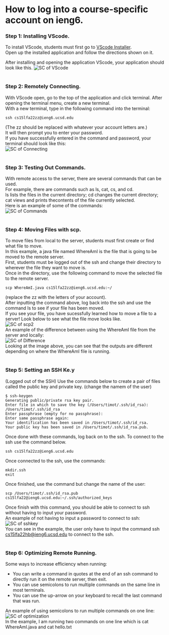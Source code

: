 # How to log into a course-specific account on ieng6.<br/>

### Step 1: Installing VScode.<br/>
To install VScode, students must first go to [VScode Installer](https://code.visualstudio.com/). <br/>
Open up the installed application and follow the directions shown on it. <br/>

After installing and opening the application VScode, your application should look like this.
![SC of VScode](https://user-images.githubusercontent.com/114313685/193160564-fd903885-78fe-480b-b297-de2585290972.png) <br/> <br/>

### Step 2: Remotely Connecting. <br/>
With VScode open, go to the top of the application and click terminal. After opening the terminal menu, create a new terminal. <br/>
With a new terminal, type in the following command into the terminal: <br/>
```
ssh cs15lfa22zz@ieng6.ucsd.edu
```
(The zz should be replaced with whatever your account letters are.) <br/>
It will then prompt you to enter your password. <br/>
If you have successfully entered in the command and password, your terminal should look like this: <br/>
![SC of Connecting](https://user-images.githubusercontent.com/114313685/193162688-eb9ba353-3944-4555-a727-8c224257e831.png) <br/> <br/>

### Step 3: Testing Out Commands. <br/>
With remote access to the server, there are several commands that can be used. <br/>
For example, there are commands such as ls, cat, cs, and cd. <br/>
ls lists the files in the current directory; cd changes the current directory; 
cat views and prints thecontents of the file currently selected. <br/>
Here is an example of some of the commands: <br/>
![SC of Commands](https://user-images.githubusercontent.com/114313685/193163605-65c80d87-a868-4733-9882-d6c1109ef03c.PNG) <br/> <br/>

### Step 4: Moving Files with scp. <br/>
To move files from local to the server, students must first create or find what file to move. <br/>
In this example, a java file named WhereAmI is the file that is going to be moved to the remote server. <br/>
First, students must be logged out of the ssh and change their directory to wherever the file they want to move is. <br/>
Once in the directory, use the following command to move the selected file to the remote server.
```
scp WhereAmI.java cs15lfa22zz@ieng6.ucsd.edu:~/
```
(replace the zz with the letters of your account). <br/>
After inputting the command above, log back into the ssh and use the command ls to see if your file has been moved. <br/>
If you see your file, you have sucessfully learned how to move a file to a server! Look below to see what the file move looks like. <br/>
![SC of scp2](https://user-images.githubusercontent.com/114313685/193169254-e704017d-0e78-4aa7-bff6-ae2f5f66807a.PNG) <br/>
An example of the difference between using the WhereAmI file from the server and locally: <br/>
![SC of Difference](https://user-images.githubusercontent.com/114313685/193166090-6b5e709e-9820-4afa-96b4-b386fe5d6122.PNG) <br/>
Looking at the image above, you can see that the outputs are different depending on where the WhereAmI file is running. <br/> <br/>

### Step 5: Setting an SSH Ke.y <br/>
(Logged out of the SSH) Use the commands below to create a pair of files called the public key and private key. (change the namem of the user)
```
$ ssh-keygen
Generating public/private rsa key pair.
Enter file in which to save the key (/Users/timot/.ssh/id_rsa): /Users/timot/.ssh/id_rsa
Enter passphrase (empty for no passphrase): 
Enter same passphrase again: 
Your identification has been saved in /Users/timot/.ssh/id_rsa.
Your public key has been saved in /Users/timot/.ssh/id_rsa.pub.
```
Once done with these commands, log back on to the ssh. To connect to the ssh use the command below. <br/>
```
ssh cs15lfa22zz@ieng6.ucsd.edu
```
Once connected to the ssh, use the commands: <br/>
```
mkdir.ssh
exit
```
Once finished, use the command but change the name of the user: <br/>
```
scp /Users/timot/.ssh/id_rsa.pub cs15lfa22@ieng6.ucsd.edu:~/.ssh/authorized_keys
```
Once finish with this command, you should be able to connect to ssh without having to input your password. <br/>
An example of not having to input a password to connect to ssh: <br/>
![SC of sshkey](https://user-images.githubusercontent.com/114313685/193167485-9d735420-b9c6-49c8-b914-e4faaa1ba6c1.PNG) <br/>
You can see in the example, the user only have to input the command ssh cs15lfa22hb@ieng6.ucsd.edu to connect to the ssh. <br/> <br/>

### Step 6: Optimizing Remote Running. <br/>
Some ways to increase efficiency when running: <br/>
- You can write a command in quotes at the end of an ssh command to directly run it on the remote server, then exit.
- You can use semicolons to run multiple commands on the same line in most terminals.
- You can use the up-arrow on your keyboard to recall the last command that was run. <br/>


An example of using semicolons to run multiple commands on one line: <br/>
![SC of optimization](https://user-images.githubusercontent.com/114313685/193168198-387dda87-5238-4cd9-9bcf-294b5395c4c8.PNG) <br/>
In the example, I am running two commands on one line which is cat WhereAmI.java and cat hello.txt
